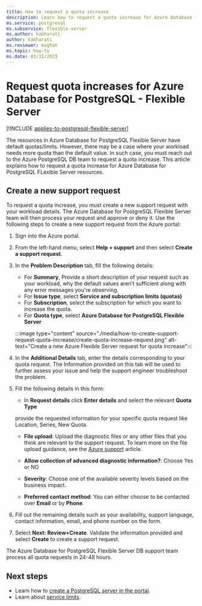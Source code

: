 ```yaml
---
title: How to request a quota increase
description: Learn how to request a quota increase for Azure Database for PostgreSQL - Flexible Server. You also learn how to enable a subscription to access a region.
ms.service: postgresql
ms.subservice: flexible-server
ms.author: kabharati
author: kabharati
ms.reviewer: maghan
ms.topic: how-to
ms.date: 03/31/2023
---
```


# Request quota increases for Azure Database for PostgreSQL - Flexible Server
[!INCLUDE [applies-to-postgresql-flexible-server](../includes/applies-to-postgresql-flexible-server.md)]

The resources in Azure Database for PostgreSQL Flexible Server have default quotas/limits. However, there may be a case where your workload needs more quota than the default value. In such case, you must reach out to the Azure PostgreSQL DB team to request a quota increase. This article explains how to request a quota increase for Azure Database for PostgreSQL FLexible Server resources. 

## Create a new support request

To request a quota increase, you must create a new support request with your workload details. The Azure Database for PostgreSQL Flexible Server team will then process your request and approve or deny it. Use the following steps to create a new support request from the Azure portal:

1. Sign into the Azure portal.

2. From the left-hand menu, select **Help + support** and then select **Create a support request**.

3. In the **Problem Description** tab, fill the following details:

   * For **Summary**, Provide a short description of your request such as your workload, why the default values aren’t sufficient along with any error messages you're observing.
   * For **Issue type**, select **Service and subscription limits (quotas)**
   * For **Subscription**, select the subscription for which you want to increase the quota.
   * For **Quota type**, select **Azure Database for PostgreSQL Flexible Server**

   :::image type="content" source="./media/how-to-create-support-request-quota-increase/create-quota-increase-request.png" alt-text="Create a new Azure Flexible Server request for quota increase":::

4. In the **Additional Details** tab, enter the details corresponding to your quota request. The Information provided on this tab will be used to further assess your issue and help the support engineer troubleshoot the problem.

   
5. Fill the following details in this form:

   *    In  **Request details** click **Enter details** and select the relevant **Quota Type**

   provide the requested information for your specific quota request like Location, Series, New Quota.

   * **File upload**: Upload the diagnostic files or any other files that you think are relevant to the support request. To learn more on the file upload guidance, see the [Azure support](../../azure-portal/supportability/how-to-manage-azure-support-request.md#upload-files) article.

   * **Allow collection of advanced ​diagnostic information?​**: Choose Yes or NO

   * **Severity**: Choose one of the available severity levels based on the business impact.

   * **Preferred contact method**: You can either choose to be contacted over **Email** or by **Phone**.

6. Fill out the remaining details such as your availability, support language, contact information, email, and phone number on the form.

7. Select **Next: Review+Create**. Validate the information provided and select **Create** to create a support request.

The Azure Database for PostgreSQL Flexible Server DB support team process all quota requests in 24-48 hours.




## Next steps

- Learn how to [create a PostgreSQL server in the portal](how-to-manage-server-portal.md).
- Learn about [service limits](concepts-limits.md).
